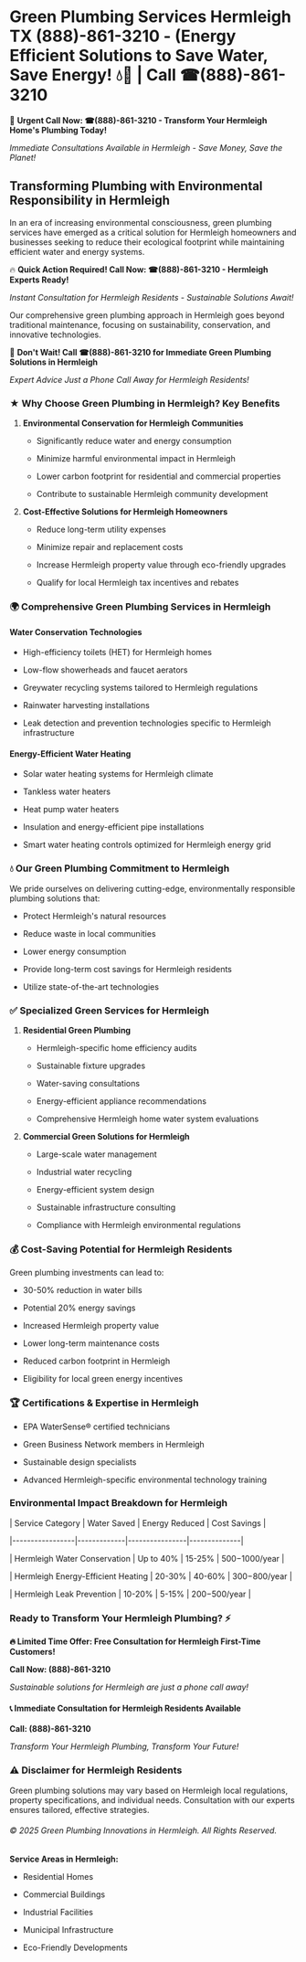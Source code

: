 # Green Plumbing Services Hermleigh TX (888)-861-3210 - (Energy Efficient Solutions to Save Water, Save Energy! 💧🌿 | Call ☎(888)-861-3210

🚨 **Urgent Call Now: ☎(888)-861-3210 - Transform Your Hermleigh Home's Plumbing Today!**
*Immediate Consultations Available in Hermleigh - Save Money, Save the Planet!*

## Transforming Plumbing with Environmental Responsibility in Hermleigh

In an era of increasing environmental consciousness, green plumbing services have emerged as a critical solution for Hermleigh homeowners and businesses seeking to reduce their ecological footprint while maintaining efficient water and energy systems. 

🔥 **Quick Action Required! Call Now: ☎(888)-861-3210 - Hermleigh Experts Ready!**
*Instant Consultation for Hermleigh Residents - Sustainable Solutions Await!*

Our comprehensive green plumbing approach in Hermleigh goes beyond traditional maintenance, focusing on sustainability, conservation, and innovative technologies.

🚨 **Don't Wait! Call ☎(888)-861-3210 for Immediate Green Plumbing Solutions in Hermleigh**
*Expert Advice Just a Phone Call Away for Hermleigh Residents!*

### ★ Why Choose Green Plumbing in Hermleigh? Key Benefits

1. **Environmental Conservation for Hermleigh Communities** 
   - Significantly reduce water and energy consumption
   - Minimize harmful environmental impact in Hermleigh
   - Lower carbon footprint for residential and commercial properties
   - Contribute to sustainable Hermleigh community development

2. **Cost-Effective Solutions for Hermleigh Homeowners** 
   - Reduce long-term utility expenses
   - Minimize repair and replacement costs
   - Increase Hermleigh property value through eco-friendly upgrades
   - Qualify for local Hermleigh tax incentives and rebates

### 🌍 Comprehensive Green Plumbing Services in Hermleigh

#### Water Conservation Technologies
- High-efficiency toilets (HET) for Hermleigh homes
- Low-flow showerheads and faucet aerators
- Greywater recycling systems tailored to Hermleigh regulations
- Rainwater harvesting installations
- Leak detection and prevention technologies specific to Hermleigh infrastructure

#### Energy-Efficient Water Heating
- Solar water heating systems for Hermleigh climate
- Tankless water heaters
- Heat pump water heaters
- Insulation and energy-efficient pipe installations
- Smart water heating controls optimized for Hermleigh energy grid

### 💧 Our Green Plumbing Commitment to Hermleigh

We pride ourselves on delivering cutting-edge, environmentally responsible plumbing solutions that:
- Protect Hermleigh's natural resources
- Reduce waste in local communities
- Lower energy consumption
- Provide long-term cost savings for Hermleigh residents
- Utilize state-of-the-art technologies

### ✅ Specialized Green Services for Hermleigh

1. **Residential Green Plumbing**
   - Hermleigh-specific home efficiency audits
   - Sustainable fixture upgrades
   - Water-saving consultations
   - Energy-efficient appliance recommendations
   - Comprehensive Hermleigh home water system evaluations

2. **Commercial Green Solutions for Hermleigh**
   - Large-scale water management
   - Industrial water recycling
   - Energy-efficient system design
   - Sustainable infrastructure consulting
   - Compliance with Hermleigh environmental regulations

### 💰 Cost-Saving Potential for Hermleigh Residents

Green plumbing investments can lead to:
- 30-50% reduction in water bills
- Potential 20% energy savings
- Increased Hermleigh property value
- Lower long-term maintenance costs
- Reduced carbon footprint in Hermleigh
- Eligibility for local green energy incentives

### 🏆 Certifications & Expertise in Hermleigh

- EPA WaterSense® certified technicians
- Green Business Network members in Hermleigh
- Sustainable design specialists
- Advanced Hermleigh-specific environmental technology training

### Environmental Impact Breakdown for Hermleigh

| Service Category | Water Saved | Energy Reduced | Cost Savings |
|-----------------|-------------|----------------|--------------|
| Hermleigh Water Conservation | Up to 40% | 15-25% | $500-$1000/year |
| Hermleigh Energy-Efficient Heating | 20-30% | 40-60% | $300-$800/year |
| Hermleigh Leak Prevention | 10-20% | 5-15% | $200-$500/year |

### Ready to Transform Your Hermleigh Plumbing? ⚡

**🔥 Limited Time Offer: Free Consultation for Hermleigh First-Time Customers!**

**Call Now: (888)-861-3210**
*Sustainable solutions for Hermleigh are just a phone call away!*

#### 📞 Immediate Consultation for Hermleigh Residents Available

**Call: (888)-861-3210**
*Transform Your Hermleigh Plumbing, Transform Your Future!*

### ⚠️ Disclaimer for Hermleigh Residents

Green plumbing solutions may vary based on Hermleigh local regulations, property specifications, and individual needs. Consultation with our experts ensures tailored, effective strategies.

###### © 2025 Green Plumbing Innovations in Hermleigh. All Rights Reserved.

**Service Areas in Hermleigh:** 
- Residential Homes
- Commercial Buildings
- Industrial Facilities
- Municipal Infrastructure
- Eco-Friendly Developments